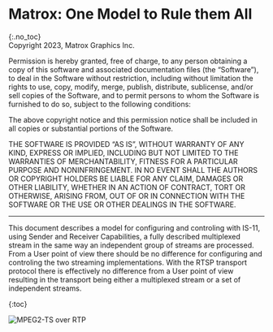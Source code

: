 # Matrox: One Model to Rule them All
{:.no_toc}  
Copyright 2023, Matrox Graphics Inc.

Permission is hereby granted, free of charge, to any person obtaining a copy of this software and associated documentation files (the “Software”), to deal in the Software without restriction, including without limitation the rights to use, copy, modify, merge, publish, distribute, sublicense, and/or sell copies of the Software, and to permit persons to whom the Software is furnished to do so, subject to the following conditions:

The above copyright notice and this permission notice shall be included in all copies or substantial portions of the Software.

THE SOFTWARE IS PROVIDED “AS IS”, WITHOUT WARRANTY OF ANY KIND, EXPRESS OR IMPLIED, INCLUDING BUT NOT LIMITED TO THE WARRANTIES OF MERCHANTABILITY, FITNESS FOR A PARTICULAR PURPOSE AND NONINFRINGEMENT. IN NO EVENT SHALL THE AUTHORS OR COPYRIGHT HOLDERS BE LIABLE FOR ANY CLAIM, DAMAGES OR OTHER LIABILITY, WHETHER IN AN ACTION OF CONTRACT, TORT OR OTHERWISE, ARISING FROM, OUT OF OR IN CONNECTION WITH THE SOFTWARE OR THE USE OR OTHER DEALINGS IN THE SOFTWARE.
  
---
  
This document describes a model for configuring and controling with IS-11, using Sender and Receiver Capabilities, a fully described multiplexed stream in the same way an independent group of streams are processed. From a User point of view there should be no difference for configuring and controling the two streaming implementations. With the RTSP transport protocol there is effectively no difference from a User point of view resulting in the transport being either a multiplexed stream or a set of independent streams.

{:toc}

![MPEG2-TS over RTP]()

